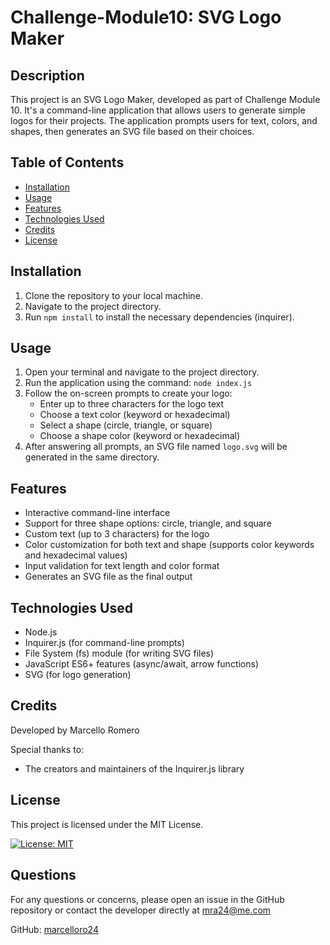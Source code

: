 # Challenge-Module10: SVG Logo Maker

## Description

This project is an SVG Logo Maker, developed as part of Challenge Module 10. It's a command-line application that allows users to generate simple logos for their projects. The application prompts users for text, colors, and shapes, then generates an SVG file based on their choices.

## Table of Contents

- [Installation](#installation)
- [Usage](#usage)
- [Features](#features)
- [Technologies Used](#technologies-used)
- [Credits](#credits)
- [License](#license)

## Installation

1. Clone the repository to your local machine.
2. Navigate to the project directory.
3. Run `npm install` to install the necessary dependencies (inquirer).

## Usage

1. Open your terminal and navigate to the project directory.
2. Run the application using the command: `node index.js`
3. Follow the on-screen prompts to create your logo:
   - Enter up to three characters for the logo text
   - Choose a text color (keyword or hexadecimal)
   - Select a shape (circle, triangle, or square)
   - Choose a shape color (keyword or hexadecimal)
4. After answering all prompts, an SVG file named `logo.svg` will be generated in the same directory.

## Features

- Interactive command-line interface
- Support for three shape options: circle, triangle, and square
- Custom text (up to 3 characters) for the logo
- Color customization for both text and shape (supports color keywords and hexadecimal values)
- Input validation for text length and color format
- Generates an SVG file as the final output

## Technologies Used

- Node.js
- Inquirer.js (for command-line prompts)
- File System (fs) module (for writing SVG files)
- JavaScript ES6+ features (async/await, arrow functions)
- SVG (for logo generation)

## Credits

Developed by Marcello Romero

Special thanks to:
- The creators and maintainers of the Inquirer.js library

## License

This project is licensed under the MIT License.

[![License: MIT](https://img.shields.io/badge/License-MIT-yellow.svg)](https://opensource.org/licenses/MIT)

## Questions

For any questions or concerns, please open an issue in the GitHub repository or contact the developer directly at mra24@me.com

GitHub: [marcelloro24](https://github.com/marcelloro24)
